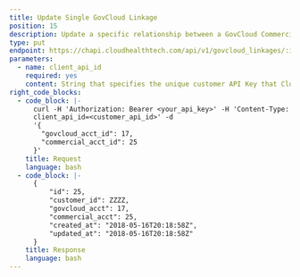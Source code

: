 ```yaml
---
title: Update Single GovCloud Linkage
position: 15
description: Update a specific relationship between a GovCloud Commercial Account and GovCloud Asset Account.
type: put
endpoint: https://chapi.cloudhealthtech.com/api/v1/govcloud_linkages/:id
parameters:
  - name: client_api_id
    required: yes
    content: String that specifies the unique customer API Key that CloudHealth generates. See [How to Get Client API ID](#partner_how-to-get-client-api-id).
right_code_blocks:
  - code_block: |-
      curl -H 'Authorization: Bearer <your_api_key>' -H 'Content-Type: application/json' 'https://chapi.cloudhealthtech.com/api/v1/govcloud_linkages/25?
      client_api_id=<customer_api_id>' -d
      '{
        "govcloud_acct_id": 17,
        "commercial_acct_id": 25
      }'
    title: Request
    language: bash
  - code_block: |-
      {
          "id": 25,
          "customer_id": ZZZZ,
          "govcloud_acct": 17,
          "commercial_acct": 25,
          "created_at": "2018-05-16T20:18:58Z",
          "updated_at": "2018-05-16T20:18:58Z"
      }
    title: Response
    language: bash
---
```

